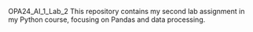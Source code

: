 OPA24_AI_1_Lab_2
This repository contains my second lab assignment in my Python course, focusing on Pandas and data processing.